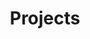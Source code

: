 ---
layout: projects
title: Projects
description: All of my creations! Software, hardware, mobile apps, websites and video games!
bgcolor: "80CBC4"
---